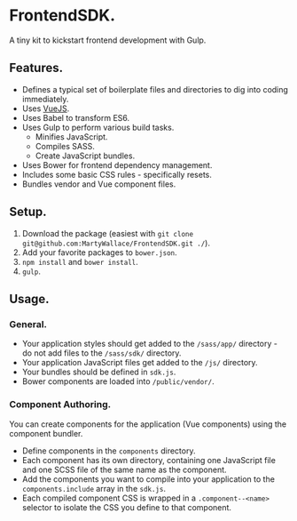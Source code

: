 # FrontendSDK.

A tiny kit to kickstart frontend development with Gulp.

## Features.

* Defines a typical set of boilerplate files and directories to dig into coding immediately.
* Uses [VueJS](http://vuejs.org/).
* Uses Babel to transform ES6.
* Uses Gulp to perform various build tasks.
	* Minifies JavaScript.
	* Compiles SASS.
	* Create JavaScript bundles.
* Uses Bower for frontend dependency management.
* Includes some basic CSS rules - specifically resets.
* Bundles vendor and Vue component files.

## Setup.

1. Download the package (easiest with `git clone git@github.com:MartyWallace/FrontendSDK.git ./`).
2. Add your favorite packages to `bower.json`.
3. `npm install` and `bower install`.
4. `gulp`.

## Usage.

### General.

* Your application styles should get added to the `/sass/app/` directory - do not add files to the `/sass/sdk/` directory.
* Your application JavaScript files get added to the `/js/` directory.
* Your bundles should be defined in `sdk.js`.
* Bower components are loaded into `/public/vendor/`.

### Component Authoring.

You can create components for the application (Vue components) using the component bundler.

* Define components in the `components` directory.
* Each component has its own directory, containing one JavaScript file and one SCSS file of the same name as the component.
* Add the components you want to compile into your application to the `components.include` array in the `sdk.js`.
* Each compiled component CSS is wrapped in a `.component--<name>` selector to isolate the CSS you define to that component.